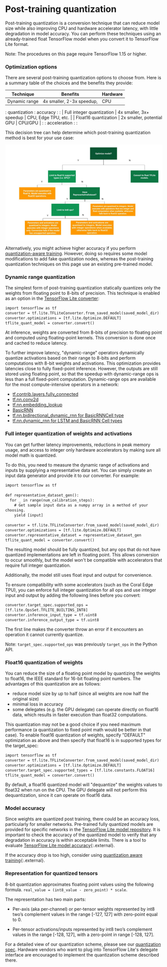 # Post-training quantization

Post-training quantization is a conversion technique that can reduce model size
while also improving CPU and hardware accelerator latency, with little
degradation in model accuracy. You can perform these techniques using an
already-trained float TensorFlow model when you convert it to TensorFlow Lite
format.

Note: The procedures on this page require TensorFlow 1.15 or higher.

### Optimization options

There are several post-training quantization options to choose from. Here is a
summary table of the choices and the benefits they provide:

| Technique     | Benefits                  | Hardware |
| ------------- | ------------------------- | -------- |
| Dynamic range | 4x smaller, 2-3x speedup, | CPU      |

: quantization : accuracy : : | Full integer quantization | 4x smaller, 3x+
speedup | CPU, Edge TPU, etc. | | Float16 quantization | 2x smaller, potential
GPU | CPU/GPU | : : acceleration : :

This decision tree can help determine which post-training quantization method is
best for your use case:

![post-training optimization options](images/optimization.jpg)

Alternatively, you might achieve higher accuracy if you perform
[quantization-aware training](https://github.com/tensorflow/tensorflow/tree/r1.14/tensorflow/contrib/quantize).
However, doing so requires some model modifications to add fake quantization
nodes, whereas the post-training quantization techniques on this page use an
existing pre-trained model.

### Dynamic range quantization

The simplest form of post-training quantization statically quantizes only the
weights from floating point to 8-bits of precision. This technique is enabled as
an option in the [TensorFlow Lite converter](../convert/):

```
import tensorflow as tf
converter = tf.lite.TFLiteConverter.from_saved_model(saved_model_dir)
converter.optimizations = [tf.lite.Optimize.DEFAULT]
tflite_quant_model = converter.convert()
```

At inference, weights are converted from 8-bits of precision to floating point
and computed using floating-point kernels. This conversion is done once and
cached to reduce latency.

To further improve latency, "dynamic-range" operators dynamically quantize
activations based on their range to 8-bits and perform computations with 8-bit
weights and activations. This optimization provides latencies close to fully
fixed-point inference. However, the outputs are still stored using floating
point, so that the speedup with dynamic-range ops is less than a full
fixed-point computation. Dynamic-range ops are available for the most
compute-intensive operators in a network:

- [tf.contrib.layers.fully_connected](https://www.tensorflow.org/api_docs/python/tf/contrib/layers/fully_connected)
- [tf.nn.conv2d](https://www.tensorflow.org/api_docs/python/tf/nn/conv2d)
- [tf.nn.embedding_lookup](https://www.tensorflow.org/api_docs/python/tf/nn/embedding_lookup)
- [BasicRNN](https://www.tensorflow.org/api_docs/python/tf/contrib/rnn/BasicRNNCell)
- [tf.nn.bidirectional_dynamic_rnn for BasicRNNCell type](https://www.tensorflow.org/api_docs/python/tf/nn/bidirectional_dynamic_rnn)
- [tf.nn.dynamic_rnn for LSTM and BasicRNN Cell types](https://www.tensorflow.org/api_docs/python/tf/nn/dynamic_rnn)

### Full integer quantization of weights and activations

You can get further latency improvements, reductions in peak memory usage, and
access to integer only hardware accelerators by making sure all model math is
quantized.

To do this, you need to measure the dynamic range of activations and inputs by
supplying a representative data set. You can simply create an input data
generator and provide it to our converter. For example:

```
import tensorflow as tf

def representative_dataset_gen():
  for _ in range(num_calibration_steps):
    # Get sample input data as a numpy array in a method of your choosing.
    yield [input]

converter = tf.lite.TFLiteConverter.from_saved_model(saved_model_dir)
converter.optimizations = [tf.lite.Optimize.DEFAULT]
converter.representative_dataset = representative_dataset_gen
tflite_quant_model = converter.convert()
```

The resulting model should be fully quantized, but any ops that do not have
quantized implementations are left in floating point. This allows conversion to
occur smoothly, but the model won't be compatible with accelerators that require
full integer quantization.

Additionally, the model still uses float input and output for convenience.

To ensure compatibility with some accelerators (such as the Coral Edge TPU), you
can enforce full integer quantization for all ops and use integer input and
output by adding the following lines before you convert:

```
converter.target_spec.supported_ops = [tf.lite.OpsSet.TFLITE_BUILTINS_INT8]
converter.inference_input_type = tf.uint8
converter.inference_output_type = tf.uint8
```

The first line makes the converter throw an error if it encounters an operation
it cannot currently quantize.

Note: `target_spec.supported_ops` was previously `target_ops` in the Python API.

### Float16 quantization of weights

You can reduce the size of a floating point model by quantizing the weights to
float16, the IEEE standard for 16-bit floating point numbers. The advantages of
this quantization are as follows:

- reduce model size by up to half (since all weights are now half the original
  size)
- minimal loss in accuracy
- some delegates (e.g. the GPU delegate) can operate directly on float16 data,
  which results in faster execution than float32 computations.

This quantization may not be a good choice if you need maximum performance (a
quantization to fixed point math would be better in that case). To enable
float16 quantization of weights, specify "DEFAULT" optimization as above and
then specify that float16 is in supported types for the target_spec:

```
import tensorflow as tf
converter = tf.lite.TFLiteConverter.from_saved_model(saved_model_dir)
converter.optimizations = [tf.lite.Optimize.DEFAULT]
converter.target_spec.supported_types = [tf.lite.constants.FLOAT16]
tflite_quant_model = converter.convert()
```

By default, a float16 quantized model will "dequantize" the weights values to
float32 when run on the CPU. The GPU delegate will not perform this
dequantization, since it can operate on float16 data.

### Model accuracy

Since weights are quantized post training, there could be an accuracy loss,
particularly for smaller networks. Pre-trained fully quantized models are
provided for specific networks in the
[TensorFlow Lite model repository](../models/). It is important to check the
accuracy of the quantized model to verify that any degradation in accuracy is
within acceptable limits. There is a tool to evaluate
[TensorFlow Lite model accuracy](https://github.com/tensorflow/tensorflow/blob/master/tensorflow/lite/tools/accuracy/ilsvrc/README.md){:.external}.

If the accuracy drop is too high, consider using
[quantization aware training](https://github.com/tensorflow/tensorflow/tree/r1.13/tensorflow/contrib/quantize){:.external}.

### Representation for quantized tensors

8-bit quantization approximates floating point values using the following
formula. `real_value = (int8_value - zero_point) * scale`.

The representation has two main parts:

- Per-axis (aka per-channel) or per-tensor weights represented by int8 two’s
  complement values in the range [-127, 127] with zero-point equal to 0.

- Per-tensor activations/inputs represented by int8 two’s complement values in
  the range [-128, 127], with a zero-point in range [-128, 127].

For a detailed view of our quantization scheme, please see our
[quantization spec](./quantization_spec.md). Hardware vendors who want to plug
into TensorFlow Lite's delegate interface are encouraged to implement the
quantization scheme described there.
